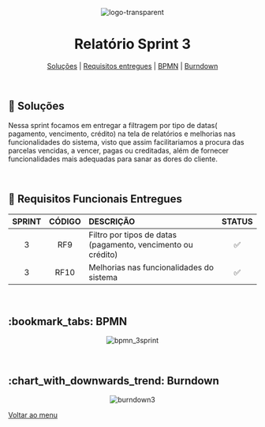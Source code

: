 <div align="center" id="menu">

![logo-transparent](https://user-images.githubusercontent.com/101027809/230509560-dde0caec-8fa5-44c9-91f4-11c7fc8d2f76.png)
    
<h1> Relatório Sprint 3</h1>

<p>
    <a href="#solucao">Soluções</a> | 
    <a href="#requisitos">Requisitos entregues</a> | 
    <a href="#bpmn">BPMN</a> |
    <a href="#burndown">Burndown</a> 
</p>

</div>
<br>

<span id="solucao">

## :pencil: Soluções
 Nessa sprint focamos em entregar a filtragem por tipo de datas( pagamento, vencimento, crédito) na tela de relatórios e melhorias nas funcionalidades do sistema, visto que assim facilitariamos a procura das parcelas vencidas, a vencer, pagas ou creditadas, além de fornecer funcionalidades mais adequadas para sanar as dores do cliente. 

<br>

<span id="requisitos">

## :pushpin: Requisitos Funcionais Entregues 

| SPRINT | CÓDIGO | DESCRIÇÃO                                                    | STATUS |
| :----: | :----: | :----------------------------------------------------------- | :----: |
|   3    |  RF9   | Filtro por tipos de datas (pagamento, vencimento ou crédito) |   ✅    |
|   3    |  RF10  | Melhorias nas funcionalidades do sistema                     |   ✅    |

<br>

<span id="bpmn">

<h2>:bookmark_tabs: BPMN </h2>
<div align="center">

![bpmn_3sprint](https://github.com/Neo-Brasil/Neo-Brasil-Documentacao/assets/101027809/e8513efe-df8e-477b-a62f-ed8e22dce576)

</div>

<br>

<span id="burndown">

<H2> :chart_with_downwards_trend: Burndown </h2>    
<div align="center">

 ![burndown3](https://github.com/Neo-Brasil/Neo-Brasil-Documentacao/assets/101027809/a4b6dd98-b695-48b4-882b-343991621e6e)

</div>

<a href="#menu">Voltar ao menu</a>

